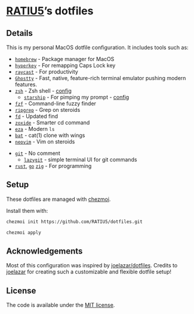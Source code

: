 # [RATIU5](https://github.com/RATIU5)’s dotfiles

## Details

This is my personal MacOS dotfile configuration. It includes tools such as:

- [`homebrew`](https://brew.sh/) - Package manager for MacOS
- [`hyperkey`](https://hyperkey.app/) - For remapping Caps Lock key
- [`raycast`](https://raycast.com/) - For productivity
- [`Ghostty`](https://github.com/ghostty-org/ghostty) - Fast, native, feature-rich terminal emulator pushing modern features.
- [`zsh`](https://en.wikipedia.org/wiki/Z_shell) - Zsh shell - [config](dot_config/private_zsh)
  - [`starship`](https://github.com/starship/starship) - For pimping my prompt - [config](dot_config/starship.toml)
- [`fzf`](https://github.com/junegunn/fzf) - Command-line fuzzy finder
- [`ripgrep`](https://github.com/BurntSushi/ripgrep) - Grep on steroids
- [`fd`](https://github.com/sharkdp/fd) - Updated find
- [`zoxide`](https://github.com/ajeetdsouza/zoxide) - Smarter cd command
- [`eza`](https://github.com/eza-community/eza) - Modern `ls`
- [`bat`](https://github.com/sharkdp/bat) - cat(1) clone with wings
- [`neovim`](https://neovim.io/) - Vim on steroids
<!--  - [`neovim config`](https://github.com/RATIU5/nvim-config) - My own Neovim config written in Lua -->
- [`git`](https://git-scm.com/) - No comment
  - [`lazygit`](https://github.com/jesseduffield/lazygit) - simple terminal UI for git commands
- [`rust`](https://www.rust-lang.org/), [`go`](https://golang.org/) [`zig`](https://ziglang.org/) - For programming

## Setup

These dotfiles are managed with [chezmoi](https://github.com/twpayne/chezmoi).

Install them with:

```sh
chezmoi init https://github.com/RATIU5/dotfiles.git

chezmoi apply
```

## Acknowledgements

Most of this configuration was inspired by [joelazar/dotfiles](https://github.com/joelazar/dotfiles/tree/main).
Credits to [joelazar](https://github.com/joelazar) for creating such a customizable and flexible dotfile setup!

## License

The code is available under the [MIT license](LICENSE).
